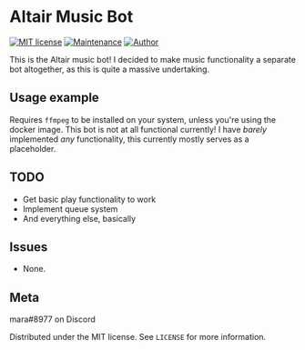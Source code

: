 # Altair Music Bot
[![MIT license](https://img.shields.io/badge/License-MIT-blue.svg)](https://lbesson.mit-license.org/)
[![Maintenance](https://img.shields.io/badge/Maintained%3F-somewhat-yellow.svg)](https://github.com/tatsumara/altair-music/graphs/commit-activity)
[![Author](https://img.shields.io/badge/Author-tatsumara-purple.svg)](https://shields.io/)

This is the Altair music bot! I decided to make music functionality a separate bot altogether, as this is quite a massive undertaking.

## Usage example
Requires ``ffmpeg`` to be installed on your system, unless you're using the docker image.
This bot is not at all functional currently! I have *barely* implemented *any* functionality, this currently mostly serves as a placeholder.
## TODO
* Get basic play functionality to work
* Implement queue system
* And everything else, basically
## Issues
* None.
## Meta
mara#8977 on Discord

Distributed under the MIT license. See ``LICENSE`` for more information.
